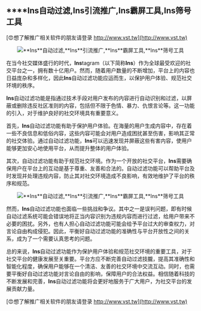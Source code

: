 ## ****Ins**自动过滤,**Ins**引流推广,**Ins**霸屏工具,**Ins**筛号工具**

[😍想了解推广相关软件的朋友请登录 http://www.vst.tw](http://www.vst.tw)

 <center><img src="https://vst.tw/MP4/tuiguang/png/0.png" alt="**Ins**自动过滤,**Ins**引流推广,**Ins**霸屏工具,**Ins**筛号工具"></center>

在当今社交媒体盛行的时代，**Ins**tagram（以下简称**Ins**）作为全球最受欢迎的社交平台之一，拥有数十亿用户。然而，随着用户数量的不断增加，平台上的内容也日益庞杂和多样化，因此**Ins**自动过滤功能应运而生，以保护用户体验、规范社交环境的秩序。

**Ins**自动过滤功能是指通过技术手段对用户发布的内容进行自动识别和过滤，以屏蔽或删除违反社区准则的内容，包括但不限于色情、暴力、仇恨言论等。这一功能的引入，对于维护良好的社交环境具有重要意义。

首先，**Ins**自动过滤功能有助于保护用户体验。在海量的用户生成内容中，存在着一些不良信息和低俗内容，这些内容可能会对用户造成困扰甚至伤害，影响其正常的社交体验。通过自动过滤功能，**Ins**可以迅速发现并屏蔽这些有害内容，使用户能够更加安心地使用平台，从而提升整体的用户体验。

其次，自动过滤功能有助于规范社交环境。作为一个开放的社交平台，**Ins**需要确保用户在平台上的互动是基于尊重、友善和合法的。自动过滤功能可以帮助平台及时发现并处理违规内容，防止其对社交环境造成不良影响，有效地维护了平台的秩序和规范。

 <center><img src="https://vst.tw/MP4/tuiguang/png/2.png" alt="**Ins**自动过滤,**Ins**引流推广,**Ins**霸屏工具,**Ins**筛号工具"></center>

然而，**Ins**自动过滤功能也面临一些挑战和争议。其中之一是误判问题，即有时候自动过滤系统可能会错误地将正当内容识别为违规内容而进行过滤，给用户带来不必要的困扰。另外，也有人担心自动过滤功能可能会给予平台过大的审查权力，对言论自由构成侵犯。因此，平衡好自动过滤功能的准确性与平台开放性之间的关系，成为了一个需要认真思考的问题。

总的来说，**Ins**自动过滤功能作为保护用户体验和规范社交环境的重要工具，对于社交平台的健康发展至关重要。平台方应不断完善自动过滤技朧，提高其准确性和智能化程度，确保用户能够在一个清洁、友善的社交环境中交流互动。同时，也需要平衡好自动过滤功能对言论自由的影响，保障用户的合法权益。相信随着科技的不断发展和完善，**Ins**自动过滤功能将会更好地服务于广大用户，为社交平台的发展贡献力量。

[😍想了解推广相关软件的朋友请登录 http://www.vst.tw](http://www.vst.tw)



